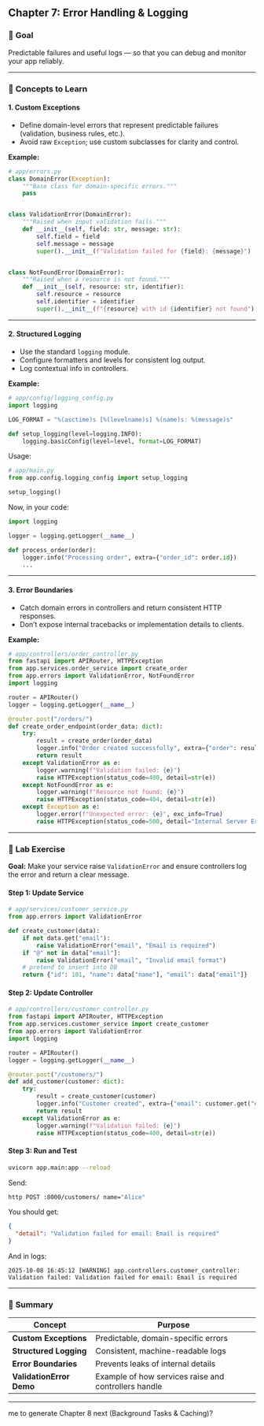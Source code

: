 ## **Chapter 7: Error Handling & Logging**

### 🎯 **Goal**

Predictable failures and useful logs — so that you can debug and monitor your app reliably.

---

### 📘 **Concepts to Learn**

#### 1. **Custom Exceptions**

* Define domain-level errors that represent predictable failures (validation, business rules, etc.).
* Avoid raw `Exception`; use custom subclasses for clarity and control.

**Example:**

```python
# app/errors.py
class DomainError(Exception):
    """Base class for domain-specific errors."""
    pass


class ValidationError(DomainError):
    """Raised when input validation fails."""
    def __init__(self, field: str, message: str):
        self.field = field
        self.message = message
        super().__init__(f"Validation failed for {field}: {message}")


class NotFoundError(DomainError):
    """Raised when a resource is not found."""
    def __init__(self, resource: str, identifier):
        self.resource = resource
        self.identifier = identifier
        super().__init__(f"{resource} with id {identifier} not found")
```

---

#### 2. **Structured Logging**

* Use the standard `logging` module.
* Configure formatters and levels for consistent log output.
* Log contextual info in controllers.

**Example:**

```python
# app/config/logging_config.py
import logging

LOG_FORMAT = "%(asctime)s [%(levelname)s] %(name)s: %(message)s"

def setup_logging(level=logging.INFO):
    logging.basicConfig(level=level, format=LOG_FORMAT)
```

Usage:

```python
# app/main.py
from app.config.logging_config import setup_logging

setup_logging()
```

Now, in your code:

```python
import logging

logger = logging.getLogger(__name__)

def process_order(order):
    logger.info("Processing order", extra={"order_id": order.id})
    ...
```

---

#### 3. **Error Boundaries**

* Catch domain errors in controllers and return consistent HTTP responses.
* Don’t expose internal tracebacks or implementation details to clients.

**Example:**

```python
# app/controllers/order_controller.py
from fastapi import APIRouter, HTTPException
from app.services.order_service import create_order
from app.errors import ValidationError, NotFoundError
import logging

router = APIRouter()
logger = logging.getLogger(__name__)

@router.post("/orders/")
def create_order_endpoint(order_data: dict):
    try:
        result = create_order(order_data)
        logger.info("Order created successfully", extra={"order": result})
        return result
    except ValidationError as e:
        logger.warning(f"Validation failed: {e}")
        raise HTTPException(status_code=400, detail=str(e))
    except NotFoundError as e:
        logger.warning(f"Resource not found: {e}")
        raise HTTPException(status_code=404, detail=str(e))
    except Exception as e:
        logger.error(f"Unexpected error: {e}", exc_info=True)
        raise HTTPException(status_code=500, detail="Internal Server Error")
```

---

### 🧪 **Lab Exercise**

**Goal:**
Make your service raise `ValidationError` and ensure controllers log the error and return a clear message.

#### Step 1: Update Service

```python
# app/services/customer_service.py
from app.errors import ValidationError

def create_customer(data):
    if not data.get("email"):
        raise ValidationError("email", "Email is required")
    if "@" not in data["email"]:
        raise ValidationError("email", "Invalid email format")
    # pretend to insert into DB
    return {"id": 101, "name": data["name"], "email": data["email"]}
```

#### Step 2: Update Controller

```python
# app/controllers/customer_controller.py
from fastapi import APIRouter, HTTPException
from app.services.customer_service import create_customer
from app.errors import ValidationError
import logging

router = APIRouter()
logger = logging.getLogger(__name__)

@router.post("/customers/")
def add_customer(customer: dict):
    try:
        result = create_customer(customer)
        logger.info("Customer created", extra={"email": customer.get("email")})
        return result
    except ValidationError as e:
        logger.warning(f"Validation failed: {e}")
        raise HTTPException(status_code=400, detail=str(e))
```

#### Step 3: Run and Test

```bash
uvicorn app.main:app --reload
```

Send:

```bash
http POST :8000/customers/ name="Alice"
```

You should get:

```json
{
  "detail": "Validation failed for email: Email is required"
}
```

And in logs:

```
2025-10-08 16:45:12 [WARNING] app.controllers.customer_controller: Validation failed: Validation failed for email: Email is required
```

---

### 🧩 **Summary**

| Concept                  | Purpose                                              |
| ------------------------ | ---------------------------------------------------- |
| **Custom Exceptions**    | Predictable, domain-specific errors                  |
| **Structured Logging**   | Consistent, machine-readable logs                    |
| **Error Boundaries**     | Prevents leaks of internal details                   |
| **ValidationError Demo** | Example of how services raise and controllers handle |

---
 me to generate Chapter 8 next (Background Tasks & Caching)?

